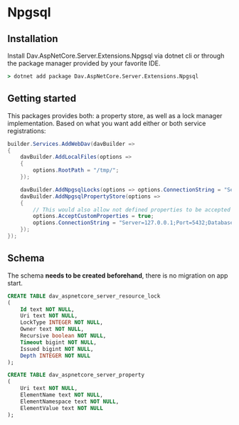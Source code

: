 # Npgsql
## Installation

Install Dav.AspNetCore.Server.Extensions.Npgsql via dotnet cli or through the package manager provided by your favorite IDE.

```cmd
> dotnet add package Dav.AspNetCore.Server.Extensions.Npgsql
```

## Getting started
This packages provides both: a property store, as well as a lock manager implementation. Based on what you want add either or both service registrations:

```csharp
builder.Services.AddWebDav(davBuilder =>
{
    davBuilder.AddLocalFiles(options =>
    {
        options.RootPath = "/tmp/";
    });

    davBuilder.AddNpgsqlLocks(options => options.ConnectionString = "Server=127.0.0.1;Port=5432;Database=webdav;User Id=root;Password=root;");
    davBuilder.AddNpgsqlPropertyStore(options =>
    {
        // This would also allow not defined properties to be accepted
        options.AcceptCustomProperties = true;
        options.ConnectionString = "Server=127.0.0.1;Port=5432;Database=webdav;User Id=root;Password=root;";
    });
});
```

## Schema
The schema **needs to be created beforehand**, there is no migration on app start.
```sql
CREATE TABLE dav_aspnetcore_server_resource_lock 
(
	Id text NOT NULL,
  	Uri text NOT NULL,
  	LockType INTEGER NOT NULL,
  	Owner text NOT NULL,
  	Recursive boolean NOT NULL,
  	Timeout bigint NOT NULL,
  	Issued bigint NOT NULL,
  	Depth INTEGER NOT NULL
);
```

```sql
CREATE TABLE dav_aspnetcore_server_property
(
  	Uri text NOT NULL,
  	ElementName text NOT NULL,
  	ElementNamespace text NOT NULL,
  	ElementValue text NOT NULL
);
```
